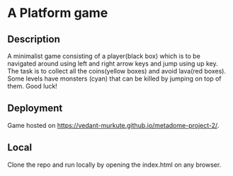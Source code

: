 # A Platform game

## Description

A minimalist game consisting of a player(black box) which is to be navigated around using left and right arrow keys and jump using up key. The task is to collect all the coins(yellow boxes) and avoid lava(red boxes). Some levels have monsters (cyan) that can be killed by jumping on top of them.
Good luck!

## Deployment

Game hosted on https://vedant-murkute.github.io/metadome-project-2/.

## Local

Clone the repo and run locally by opening the index.html on any browser.
